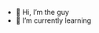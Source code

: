 - 👋 Hi, I’m the guy
- 🌱 I’m currently learning 

<!---
N0wayN0/N0wayN0 is a ✨ special ✨ repository because its `README.md` (this file) appears on your GitHub profile.
You can click the Preview link to take a look at your changes.
--->
